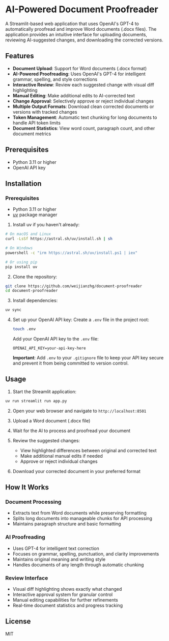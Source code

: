 # AI-Powered Document Proofreader

A Streamlit-based web application that uses OpenAI's GPT-4 to automatically proofread and improve Word documents (.docx files). The application provides an intuitive interface for uploading documents, reviewing AI-suggested changes, and downloading the corrected versions.

## Features

- **Document Upload**: Support for Word documents (.docx format)
- **AI-Powered Proofreading**: Uses OpenAI's GPT-4 for intelligent grammar, spelling, and style corrections
- **Interactive Review**: Review each suggested change with visual diff highlighting
- **Manual Editing**: Make additional edits to AI-corrected text
- **Change Approval**: Selectively approve or reject individual changes
- **Multiple Output Formats**: Download clean corrected documents or versions with tracked changes
- **Token Management**: Automatic text chunking for long documents to handle API token limits
- **Document Statistics**: View word count, paragraph count, and other document metrics

## Prerequisites

- Python 3.11 or higher
- OpenAI API key

## Installation

### Prerequisites
- Python 3.11 or higher
- [uv](https://docs.astral.sh/uv/) package manager

1. Install uv if you haven't already:
```bash
# On macOS and Linux
curl -LsSf https://astral.sh/uv/install.sh | sh

# On Windows
powershell -c "irm https://astral.sh/uv/install.ps1 | iex"

# Or using pip
pip install uv
```

2. Clone the repository:
```bash
git clone https://github.com/weijianzhg/document-proofreader
cd document-proofreader
```

3. Install dependencies:
```bash
uv sync
```

4. Set up your OpenAI API key:
   Create a `.env` file in the project root:
   ```bash
   touch .env
   ```

   Add your OpenAI API key to the `.env` file:
   ```
   OPENAI_API_KEY=your-api-key-here
   ```

   **Important**: Add `.env` to your `.gitignore` file to keep your API key secure and prevent it from being committed to version control.

## Usage

1. Start the Streamlit application:
```bash
uv run streamlit run app.py
```

2. Open your web browser and navigate to `http://localhost:8501`

3. Upload a Word document (.docx file)

4. Wait for the AI to process and proofread your document

5. Review the suggested changes:
   - View highlighted differences between original and corrected text
   - Make additional manual edits if needed
   - Approve or reject individual changes

6. Download your corrected document in your preferred format

## How It Works

### Document Processing
- Extracts text from Word documents while preserving formatting
- Splits long documents into manageable chunks for API processing
- Maintains paragraph structure and basic formatting

### AI Proofreading
- Uses GPT-4 for intelligent text correction
- Focuses on grammar, spelling, punctuation, and clarity improvements
- Maintains original meaning and writing style
- Handles documents of any length through automatic chunking

### Review Interface
- Visual diff highlighting shows exactly what changed
- Interactive approval system for granular control
- Manual editing capabilities for further refinements
- Real-time document statistics and progress tracking


## License

MIT